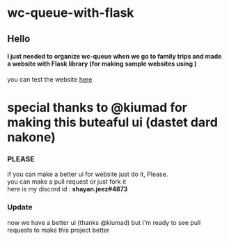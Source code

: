 # wc-queue-with-flask
## Hello <br>
#### I just needed to organize wc-queue when we go to family trips and made a website with Flask library (for making sample websites using ) <br>
you can test the website [here](https://shayan15sa.pythonanywhere.com/ "here")

# special thanks to @kiumad for making this buteaful ui (dastet dard nakone)
###  **PLEASE** <br>
if you can make a better ui for website just do it, Please.
<br>
you can make a pull request or just fork it
<br>
here is my discord id : **shayan.jeez#4873**
<br>

### Update
now we have a better ui (thanks @kiumad) but I'm ready to see pull requests to make this project better
